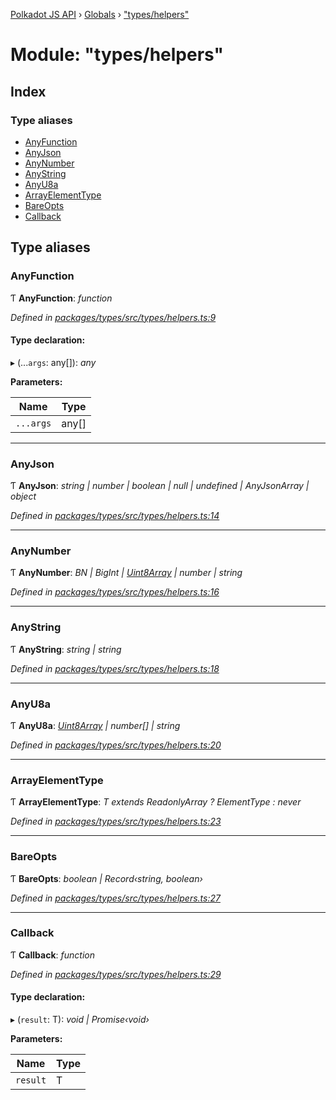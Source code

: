 [Polkadot JS API](../README.md) › [Globals](../globals.md) › ["types/helpers"](_types_helpers_.md)

# Module: "types/helpers"

## Index

### Type aliases

* [AnyFunction](_types_helpers_.md#anyfunction)
* [AnyJson](_types_helpers_.md#anyjson)
* [AnyNumber](_types_helpers_.md#anynumber)
* [AnyString](_types_helpers_.md#anystring)
* [AnyU8a](_types_helpers_.md#anyu8a)
* [ArrayElementType](_types_helpers_.md#arrayelementtype)
* [BareOpts](_types_helpers_.md#bareopts)
* [Callback](_types_helpers_.md#callback)

## Type aliases

###  AnyFunction

Ƭ **AnyFunction**: *function*

*Defined in [packages/types/src/types/helpers.ts:9](https://github.com/polkadot-js/api/blob/337de79bef/packages/types/src/types/helpers.ts#L9)*

#### Type declaration:

▸ (...`args`: any[]): *any*

**Parameters:**

Name | Type |
------ | ------ |
`...args` | any[] |

___

###  AnyJson

Ƭ **AnyJson**: *string | number | boolean | null | undefined | AnyJsonArray | object*

*Defined in [packages/types/src/types/helpers.ts:14](https://github.com/polkadot-js/api/blob/337de79bef/packages/types/src/types/helpers.ts#L14)*

___

###  AnyNumber

Ƭ **AnyNumber**: *BN | BigInt | [Uint8Array](../classes/_codec_raw_.raw.md#static-uint8array) | number | string*

*Defined in [packages/types/src/types/helpers.ts:16](https://github.com/polkadot-js/api/blob/337de79bef/packages/types/src/types/helpers.ts#L16)*

___

###  AnyString

Ƭ **AnyString**: *string | string*

*Defined in [packages/types/src/types/helpers.ts:18](https://github.com/polkadot-js/api/blob/337de79bef/packages/types/src/types/helpers.ts#L18)*

___

###  AnyU8a

Ƭ **AnyU8a**: *[Uint8Array](../classes/_codec_raw_.raw.md#static-uint8array) | number[] | string*

*Defined in [packages/types/src/types/helpers.ts:20](https://github.com/polkadot-js/api/blob/337de79bef/packages/types/src/types/helpers.ts#L20)*

___

###  ArrayElementType

Ƭ **ArrayElementType**: *T extends ReadonlyArray<infer ElementType> ? ElementType : never*

*Defined in [packages/types/src/types/helpers.ts:23](https://github.com/polkadot-js/api/blob/337de79bef/packages/types/src/types/helpers.ts#L23)*

___

###  BareOpts

Ƭ **BareOpts**: *boolean | Record‹string, boolean›*

*Defined in [packages/types/src/types/helpers.ts:27](https://github.com/polkadot-js/api/blob/337de79bef/packages/types/src/types/helpers.ts#L27)*

___

###  Callback

Ƭ **Callback**: *function*

*Defined in [packages/types/src/types/helpers.ts:29](https://github.com/polkadot-js/api/blob/337de79bef/packages/types/src/types/helpers.ts#L29)*

#### Type declaration:

▸ (`result`: T): *void | Promise‹void›*

**Parameters:**

Name | Type |
------ | ------ |
`result` | T |
